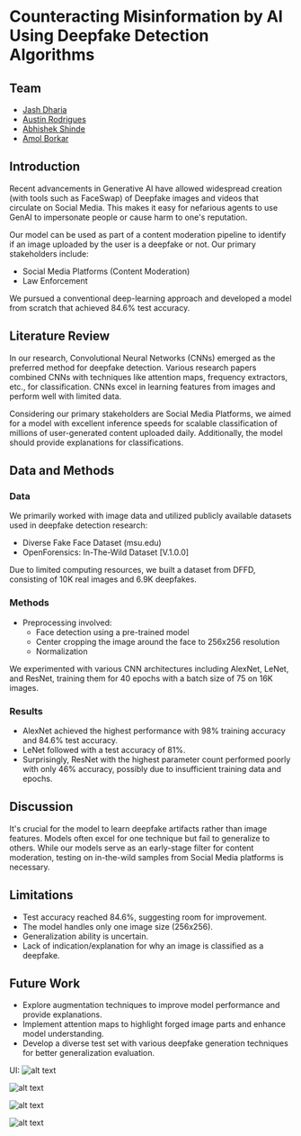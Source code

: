 # Counteracting Misinformation by AI Using Deepfake Detection Algorithms

## Team
- [Jash Dharia](https://github.com/JashDharia)
- [Austin Rodrigues](https://github.com/austin-rodrigues)
- [Abhishek Shinde](https://github.com/Abhishek1897)
- [Amol Borkar](https://github.com/amolbrkr)

## Introduction
Recent advancements in Generative AI have allowed widespread creation (with tools such as FaceSwap) of Deepfake images and videos that circulate on Social Media. This makes it easy for nefarious agents to use GenAI to impersonate people or cause harm to one's reputation.

Our model can be used as part of a content moderation pipeline to identify if an image uploaded by the user is a deepfake or not. Our primary stakeholders include:

- Social Media Platforms (Content Moderation)
- Law Enforcement

We pursued a conventional deep-learning approach and developed a model from scratch that achieved 84.6% test accuracy.

## Literature Review
In our research, Convolutional Neural Networks (CNNs) emerged as the preferred method for deepfake detection. Various research papers combined CNNs with techniques like attention maps, frequency extractors, etc., for classification. CNNs excel in learning features from images and perform well with limited data.

Considering our primary stakeholders are Social Media Platforms, we aimed for a model with excellent inference speeds for scalable classification of millions of user-generated content uploaded daily. Additionally, the model should provide explanations for classifications.

## Data and Methods
### Data
We primarily worked with image data and utilized publicly available datasets used in deepfake detection research:

- Diverse Fake Face Dataset (msu.edu)
- OpenForensics: In-The-Wild Dataset [V.1.0.0]

Due to limited computing resources, we built a dataset from DFFD, consisting of 10K real images and 6.9K deepfakes.

### Methods
- Preprocessing involved:
  - Face detection using a pre-trained model
  - Center cropping the image around the face to 256x256 resolution
  - Normalization

We experimented with various CNN architectures including AlexNet, LeNet, and ResNet, training them for 40 epochs with a batch size of 75 on 16K images.

### Results
- AlexNet achieved the highest performance with 98% training accuracy and 84.6% test accuracy.
- LeNet followed with a test accuracy of 81%.
- Surprisingly, ResNet with the highest parameter count performed poorly with only 46% accuracy, possibly due to insufficient training data and epochs.

## Discussion
It's crucial for the model to learn deepfake artifacts rather than image features. Models often excel for one technique but fail to generalize to others. While our models serve as an early-stage filter for content moderation, testing on in-the-wild samples from Social Media platforms is necessary.

## Limitations
- Test accuracy reached 84.6%, suggesting room for improvement.
- The model handles only one image size (256x256).
- Generalization ability is uncertain.
- Lack of indication/explanation for why an image is classified as a deepfake.

## Future Work
- Explore augmentation techniques to improve model performance and provide explanations.
- Implement attention maps to highlight forged image parts and enhance model understanding.
- Develop a diverse test set with various deepfake generation techniques for better generalization evaluation.

UI:
![alt text](<WhatsApp Image 2024-05-07 at 23.26.40_5c0f0577.jpg>)

![alt text](<WhatsApp Image 2024-05-07 at 23.26.43_fd24c8c0.jpg>)

![alt text](<WhatsApp Image 2024-05-07 at 23.26.46_3021f3e6.jpg>)

![alt text](<WhatsApp Image 2024-05-07 at 23.26.49_a6e94506.jpg>)
